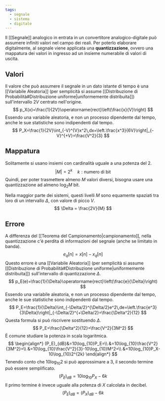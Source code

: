 ```yaml
---
tags:
  - segnale
  - sistema
  - digitale
---
```

Il [[Segnale]] analogico in entrata in un convertitore analogico-digitale può assumere infiniti valori nel campo dei reali. Per poterlo elaborare digitalmente, al segnale viene applicata una **quantizzazione**, ovvero una mappatura dei valori in ingresso ad un insieme numerabile di valori di uscita.
## Valori
Il valore che può assumere il segnale in un dato istante di tempo è una [[Variabile Aleatoria]] (per semplicità si assume [[Distribuzione di Probabilità#Distribuzione uniforme|uniformemente distribuita]]) sull'intervallo $2V$ centrato nell'origine.
$$
p_X(x)=\frac{1}{2V}\operatorname{rect}\left(\frac{x}{V}\right)
$$
Essendo una variabile aleatoria, e non un processo dipendente dal tempo, anche le sue statistiche sono indipendenti dal tempo.
$$
P_X=\frac{1}{2V}\int_{-V}^{V}x^2\,dx=\left.\frac{x^3}{6V}\right|_{-V}^{+V}=\frac{V^2}{3}
$$
## Mappatura
Solitamente si usano insiemi con cardinalità uguale a una potenza del $2$.
$$
|M|=2^k\quad k:\text{numero di bit}
$$
Quindi, per poter trasmettere almeno $M$ valori diversi, bisogna usare una quantizzazione ad almeno $\log_2M$ bit.

Nella maggior parte dei sistemi, questi livelli $M$ sono equamente spaziati tra loro di un intervallo $\Delta$, con valore di picco $V$.
$$
\Delta = \frac{2V}{M}
$$
## Errore
A differenza del [[Teorema del Campionamento|campionamento]], nella quantizzazione c'è perdita di informazioni del segnale (anche se limitato in banda).
$$
e_q[n]=x[n]-x_q[n]
$$
Questo errore è una [[Variabile Aleatoria]] (per semplicità si assume [[Distribuzione di Probabilità#Distribuzione uniforme|uniformemente distribuita]]) sull'intervallo di quantizzazione $\Delta$.
$$
p_E(e)=\frac{1}{\Delta}\operatorname{rect}\left(\frac{e}{\Delta}\right)
$$
Essendo una variabile aleatoria, e non un processo dipendente dal tempo, anche le sue statistiche sono indipendenti dal tempo.
$$
P_E=\frac{1}{\Delta}\int_{-\Delta/2}^{\Delta/2}e^2\,de=\left.\frac{e^3}{3\Delta}\right|_{-\Delta/2}^{+\Delta/2}=\frac{\Delta^2}{12}
$$
Questa formula si può riscrivere sostituendo $\Delta$.
$$
P_E=\frac{\Delta^2}{12}=\frac{V^2}{3M^2}
$$
È comune studiare la potenza in scala logaritmica.
$$
\begin{align*}
(P_E)_{dB}&=10\log_{10}P_E=\\
&=10\log_{10}\frac{V^2}{3M^2}=\\
&=10\log_{10}\frac{V^2}{3}-10\log_{10}M^2=\\
&=10\log_{10}P_X-10\log_{10}2^{2k}
\end{align*}
$$
Tenendo conto che $10\log_{10}2$ si può approssimare a $3$, il secondo termine può essere semplificato.
$$
(P_E)_{dB}=10\log_{10}P_X-6k
$$
Il primo termine è invece uguale alla potenza di $X$ calcolata in decibel.
$$
(P_E)_{dB}=(P_X)_{dB}-6k
$$
